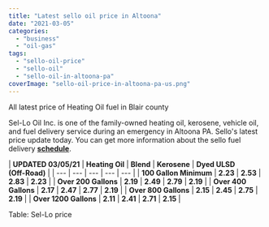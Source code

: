 ```yaml
---
title: "Latest sello oil price in Altoona"
date: "2021-03-05"
categories: 
  - "business"
  - "oil-gas"
tags: 
  - "sello-oil-price"
  - "sello-oil"
  - "sello-oil-in-altoona-pa"
coverImage: "sello-oil-price-in-altoona-pa-us.png"
---
```


All latest price of Heating Oil fuel in Blair county

Sel-Lo Oil Inc. is one of the family-owned heating oil, kerosene, vehicle oil, and fuel delivery service during an emergency in Altoona PA. Sello's latest price update today. You can get more information about the sello fuel delivery [**schedule**](https://bdmeter.info/2021/02/sello-oil-in-altoona/).

| **UPDATED 03/05/21** | **Heating Oil** | **Blend** | **Kerosene** | **Dyed ULSD**  
**(Off-Road)** |
| --- | --- | --- | --- | --- |
| **100 Gallon Minimum** | **2.23** | **2.53** | **2.83** | **2.23** |
| **Over 200 Gallons** | **2.19** | **2.49** | **2.79** | **2.19** |
| **Over 400 Gallons** | **2.17** | **2.47** | **2.77** | **2.19** |
| **Over 800 Gallons** | **2.15** | **2.45** | **2.75** | **2.19** |
| **Over 1200 Gallons** | **2.11** | **2.41** | **2.71** | **2.15** |

Table: Sel-Lo price
